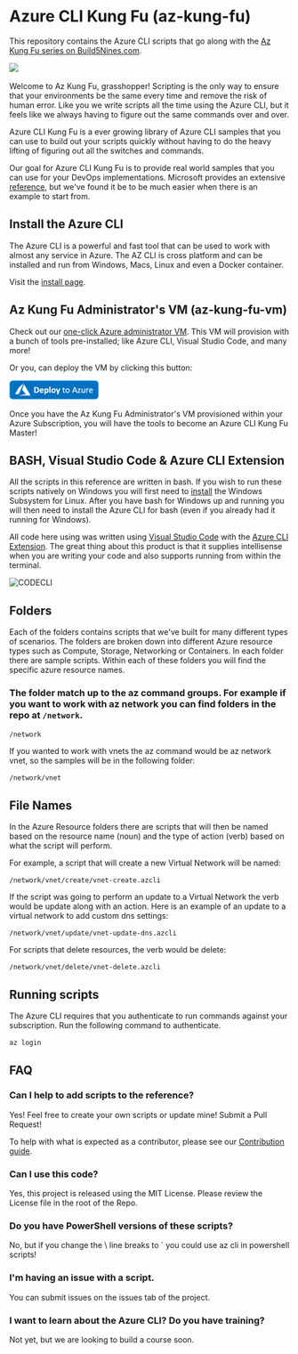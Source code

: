 # Azure CLI Kung Fu (az-kung-fu)

This repository contains the Azure CLI scripts that go along with the [Az Kung Fu series on Build5Nines.com](http://azkungfu.io).

<a href="http://azkungfu.io"><img src="https://i2.wp.com/build5nines.com/wp-content/uploads/2020/01/Azure-CLI-KungFu-Featured_Image.jpg?resize=270%2C181&ssl=1"/></a>

Welcome to Az Kung Fu, grasshopper! Scripting is the only way to ensure that your environments be the same every time and remove the risk of human error. Like you we write scripts all the time using the Azure CLI, but it feels like we always having to figure out the same commands over and over.

Azure CLI Kung Fu is a ever growing library of Azure CLI samples that you can use to build out your scripts quickly without having to do the heavy lifting of figuring out all the switches and commands.

Our goal for Azure CLI Kung Fu is to provide real world samples that you can use for your DevOps implementations. Microsoft provides an extensive [reference](https://docs.microsoft.com/en-us/cli/azure/reference-index?view=azure-cli-latest), but we've found it be to be much easier when there is an example to start from.

## Install the Azure CLI

The Azure CLI is a powerful and fast tool that can be used to work with almost any service in Azure. The AZ CLI is cross platform and can be installed and run from Windows, Macs, Linux and even a Docker container.

Visit the [install page](https://docs.microsoft.com/en-us/cli/azure/install-azure-cli?view=azure-cli-latest).

## Az Kung Fu Administrator's VM (az-kung-fu-vm)

Check out our [one-click Azure administrator VM](https://github.com/Build5Nines/az-kung-fu-vm). This VM will provision with a bunch of tools pre-installed; like Azure CLI, Visual Studio Code, and many more!

Or you, can deploy the VM by clicking this button:

<a href="https://portal.azure.com/#create/Microsoft.Template/uri/https%3A%2F%2Fraw.githubusercontent.com%2FBuild5Nines%2Faz-kung-fu-vm%2Fmaster%2Fazure-deploy.json" target="_blank">
    <img src="https://github.com/Build5Nines/az-kung-fu-vm/raw/master/media/Deploy-to-Azure-button.png"/>
</a>

Once you have the Az Kung Fu Administrator's VM provisioned within your Azure Subscription, you will have the tools to become an Azure CLI Kung Fu Master!

## BASH, Visual Studio Code &amp; Azure CLI Extension

All the scripts in this reference are written in bash.  If you wish to run these scripts natively on Windows you will first need to [install](https://docs.microsoft.com/en-us/windows/wsl/install-win10) the Windows Subsystem for Linux.  After you have bash for Windows up and running you will then need to install the Azure CLI for bash (even if you already had it running for Windows).  

All code here using was written using [Visual Studio Code](https://code.visualstudio.com/) with the [Azure CLI Extension](https://marketplace.visualstudio.com/items?itemName=ms-vscode.azurecli). The great thing about this product is that it supplies intellisense when you are writing your code and also supports running from within the terminal.

![CODECLI](https://github.com/Microsoft/vscode-azurecli/raw/master/images/in_action.gif)

## Folders

Each of the folders contains scripts that we've built for many different types of scenarios.  The folders are broken down into different Azure resource types such as Compute, Storage, Networking or Containers.  In each folder there are sample scripts.  Within each of these folders you will find the specific azure resource names.

### The folder match up to the az command groups. For example if you want to work with az network you can find folders in the repo at `/network`.

```
/network
```

If you wanted to work with vnets the az command would be az network vnet, so the samples will be in the following folder:

```
/network/vnet
```

## File Names

In the Azure Resource folders there are scripts that will then be named based on the resource name (noun) and the type of action (verb) based on what the script will perform.

For example, a script that will create a new Virtual Network will be named:

```
/network/vnet/create/vnet-create.azcli
```

If the script was going to perform an update to a Virtual Network the verb would be update along with an action.  Here is an example of an update to a virtual network to add custom dns settings:

```
/network/vnet/update/vnet-update-dns.azcli
```

For scripts that delete resources, the verb would be delete:

```
/network/vnet/delete/vnet-delete.azcli
```

## Running scripts

The Azure CLI requires that you authenticate to run commands against your subscription.  Run the following command to authenticate.

```
az login
```

## FAQ

### Can I help to add scripts to the reference?

Yes!  Feel free to create your own scripts or update mine!  Submit a Pull Request!

To help with what is expected as a contributor, please see our [Contribution guide](CONTRIBUTE.md).

### Can I use this code?

Yes, this project is released using the MIT License.  Please review the License file in the root of the Repo.

### Do you have PowerShell versions of these scripts?

No, but if you change the \ line breaks to ` you could use az cli in powershell scripts!

### I'm having an issue with a script.

You can submit issues on the issues tab of the project.

### I want to learn about the Azure CLI?  Do you have training?

Not yet, but we are looking to build a course soon.

